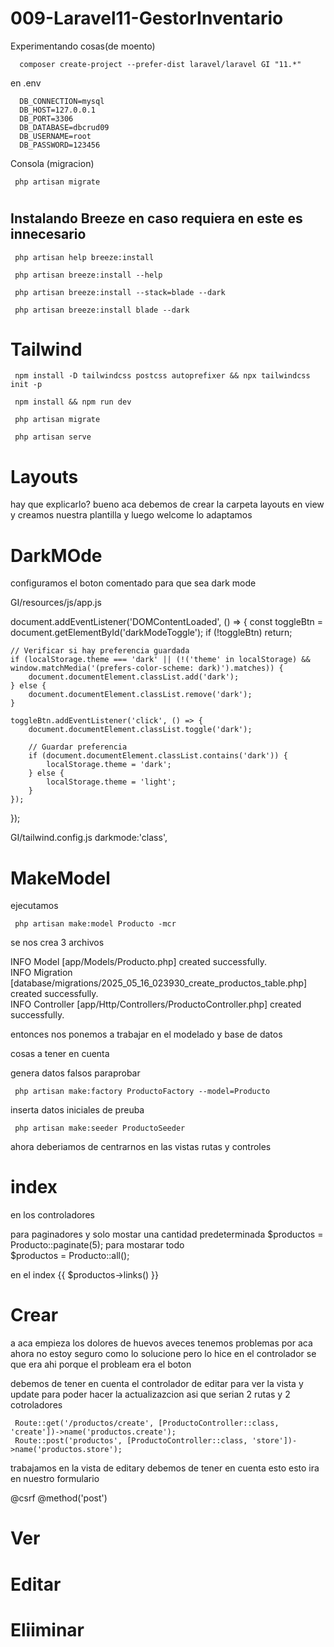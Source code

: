 # 009-Laravel11-GestorInventario
 Experimentando cosas(de moento)

      composer create-project --prefer-dist laravel/laravel GI "11.*"

en .env

      DB_CONNECTION=mysql
      DB_HOST=127.0.0.1
      DB_PORT=3306
      DB_DATABASE=dbcrud09
      DB_USERNAME=root
      DB_PASSWORD=123456

Consola (migracion)

     php artisan migrate

#

## Instalando Breeze en caso requiera en este es innecesario

     php artisan help breeze:install

     php artisan breeze:install --help

     php artisan breeze:install --stack=blade --dark

     php artisan breeze:install blade --dark

# Tailwind

     npm install -D tailwindcss postcss autoprefixer && npx tailwindcss init -p

     npm install && npm run dev

     php artisan migrate

     php artisan serve

#

# Layouts

 hay que explicarlo? bueno aca debemos de crear la carpeta layouts en view y creamos nuestra plantilla y luego welcome lo adaptamos 

#

# DarkMOde

configuramos el boton comentado para que sea dark mode

GI/resources/js/app.js

document.addEventListener('DOMContentLoaded', () => {
    const toggleBtn = document.getElementById('darkModeToggle');
    if (!toggleBtn) return;

    // Verificar si hay preferencia guardada
    if (localStorage.theme === 'dark' || (!('theme' in localStorage) && window.matchMedia('(prefers-color-scheme: dark)').matches)) {
        document.documentElement.classList.add('dark');
    } else {
        document.documentElement.classList.remove('dark');
    }

    toggleBtn.addEventListener('click', () => {
        document.documentElement.classList.toggle('dark');

        // Guardar preferencia
        if (document.documentElement.classList.contains('dark')) {
            localStorage.theme = 'dark';
        } else {
            localStorage.theme = 'light';
        }
    });
});

GI/tailwind.config.js
darkmode:'class',

#

# MakeModel

 ejecutamos

     php artisan make:model Producto -mcr

 se nos crea 3 archivos

 INFO  Model [app/Models/Producto.php] created successfully.  
 INFO  Migration [database/migrations/2025_05_16_023930_create_productos_table.php] created successfully.  
 INFO  Controller [app/Http/Controllers/ProductoController.php] created successfully.     

 entonces nos ponemos a trabajar en el modelado y base de datos 

 cosas a tener en cuenta 

 genera datos falsos paraprobar

     php artisan make:factory ProductoFactory --model=Producto 


 inserta datos iniciales de preuba 

     php artisan make:seeder ProductoSeeder

ahora deberiamos de centrarnos en las vistas rutas y  controles

# index

en los controladores

para paginadores y solo mostar una cantidad predeterminada
     $productos = Producto::paginate(5);
para mostarar todo     
     $productos = Producto::all();

en el index
    {{ $productos->links() }} 
    <!-- Mostrar links de paginación -->

# 

# Crear

 a aca empieza los dolores de huevos aveces tenemos problemas por aca ahora no estoy seguro como lo solucione pero lo hice en el controlador
 se que era ahi porque el probleam era el boton 

 debemos de tener en cuenta el controlador de editar para ver la vista y update para poder hacer la actualizazcion asi que serian 2 rutas y 2 cotroladores

     Route::get('/productos/create', [ProductoController::class, 'create'])->name('productos.create');
     Route::post('productos', [ProductoController::class, 'store'])->name('productos.store');

trabajamos en la vista de editary debemos de tener en cuenta esto esto ira en nuestro formulario                
     <form action="{{ route('productos.store') }}" method="POST">
     @csrf
     @method('post') 


#

# Ver

#

# Editar

#

# Eliiminar

#
